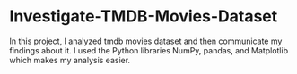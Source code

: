 # Investigate-TMDB-Movies-Dataset
In this project, I analyzed tmdb movies dataset and then communicate my findings about it. I used the Python libraries NumPy, pandas, and Matplotlib which makes my analysis easier.
